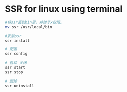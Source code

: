 # SSR for linux using terminal

<!-- ### [source-link](https://www.xzymoe.com/linux-ssr/) -->

```bash
#将ssr丢到bin里，并给予x权限。
mv ssr /usr/local/bin

#安装ssr
ssr install
```

```bash
# 配置
ssr config
```

```bash
# 启动 关闭
ssr start
ssr stop
```

```bash
# 删除
ssr uninstall
```
